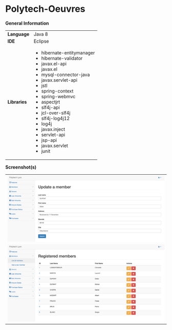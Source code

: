 # Polytech-Oeuvres

<b>General Information</b>
<br>
<table>
  <tr>
    <td><b>Language</b></td>
    <td>Java 8</td>
  </tr>
  <tr>
    <td><b>IDE</b></td>
    <td>Eclipse</td>
  </tr>
  <tr>
    <td>
      <b>Libraries</b>
    </td>
    <td>
      <ul>
        <li>hibernate-entitymanager</li>
        <li>hibernate-validator</li>
        <li>javax.el-api</li>
        <li>javax.el</li>
        <li>mysql-connector-java</li>
        <li>javax.servlet-api</li>
        <li>jstl</li>
        <li>spring-context</li>
        <li>spring-webmvc</li>
        <li>aspectjrt</li>
        <li>slf4j-api</li>
        <li>jcl-over-slf4j</li>
        <li>slf4j-log4j12</li>
        <li>log4j</li>
        <li>javax.inject</li>
        <li>servlet-api</li>
        <li>jsp-api</li>
        <li>javax.servlet</li>
        <li>junit</li>
      </ul>
    </td>
  </tr>
</table>

<b>Screenshot(s)</b>
<br>
<table>
  <tr>
    <td><img src="screenshot-1.png" alt="Screenshot 1"/></td>
  </tr>
  <tr>
    <td><img src="screenshot-2.png" alt="Screenshot2"/></td>
  </tr>
</table>

